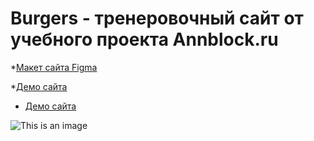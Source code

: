 # Burgers - тренеровочный сайт от учебного проекта Annblock.ru

*[Макет сайта Figma](https://www.figma.com/file/0M8HO0Q9rytVJcWoP40vZv/Burgers-Menu-Responsive-(Copy)?node-id=0%3A1)

*[Демо сайта](https://stacewicz.github.io/Module01-Burger/index.html)
* [Демо сайта](https://stacewicz.github.io/Module01-Burger/index.html)

![This is an image](https://klike.net/uploads/posts/2021-05/1622470433_1.jpg)